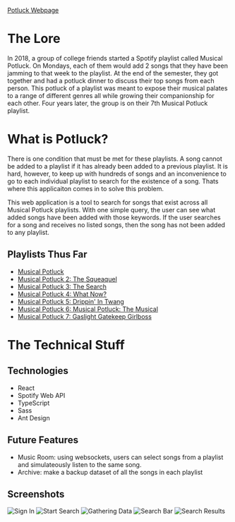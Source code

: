[Potluck Webpage](https://nrenteria98.github.io/potluck/)

# The Lore
In 2018, a group of college friends started a Spotify playlist called Musical Potluck. On Mondays, each of them would add 2 songs that they have been jamming to that week to the playlist. At the end of the semester, they got together and had a potluck dinner to discuss their top songs from each person. This potluck of a playlist was meant to expose their musical palates to a range of different genres all while growing their companionship for each other. Four years later, the group is on their 7th Musical Potluck playlist.

# What is Potluck?
There is one condition that must be met for these playlists. A song cannot be added to a playlist if it has already been added to a previous playlist. It is hard, however, to keep up with hundreds of songs and an inconvenience to go to each individual playlist to search for the existence of a song. Thats where this applicaiton comes in to solve this problem.

This web application is a tool to search for songs that exist across all Musical Potluck playlists. With one simple query, the user can see what added songs have been added with those keywords. If the user searches for a song and receives no listed songs, then the song has not been added to any playlist.

## Playlists Thus Far
- [Musical Potluck](https://open.spotify.com/playlist/1WVnOBghWI1cWJbSdKPQFB)
- [Musical Potluck 2: The Squeaquel](https://open.spotify.com/playlist/7J2fdxRz7TXJlxKTdT1HzT)
- [Musical Potluck 3: The Search](https://open.spotify.com/playlist/2HirbOELhh8RCEt2YusWCN)
- [Musical Potluck 4: What Now?](https://open.spotify.com/playlist/53tx1yiQp8J1dpv3AQLg6H)
- [Musical Potluck 5: Drippin' In Twang](https://open.spotify.com/playlist/3UOwzMPZL2oHDMMhbcVsPP)
- [Musical Potluck 6: Musical Potluck: The Musical](https://open.spotify.com/playlist/48nqhJrBNn8LDsy33IgPXG)
- [Musical Potluck 7: Gaslight Gatekeep Girlboss](https://open.spotify.com/playlist/28tVYCoZGeTD9EYcMzSsnR)

# The Technical Stuff
## Technologies
- React
- Spotify Web API
- TypeScript
- Sass
- Ant Design

## Future Features
- Music Room: using websockets, users can select songs from a playlist and simulateously listen to the same song.
- Archive: make a backup dataset of all the songs in each playlist

## Screenshots
![Sign In](https://user-images.githubusercontent.com/93448396/149680895-4ad80d4e-f2c6-45e5-9c27-73d60b1032e8.png)
![Start Search](https://user-images.githubusercontent.com/93448396/149680899-4d20a076-b27f-4b3b-8107-1baf9e3b62cf.png)
![Gathering Data](https://user-images.githubusercontent.com/93448396/149680896-2b148e09-3cf6-4855-b4b0-f03d1f51fac2.png)
![Search Bar](https://user-images.githubusercontent.com/93448396/149680900-23f5cec1-9a46-4a69-9c9b-7213eaae73da.png)
![Search Results](https://user-images.githubusercontent.com/93448396/149680897-ef5b263f-70db-4e59-8e13-9af77782340e.png)

